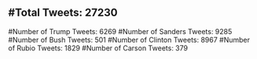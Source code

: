 #Total Tweets: 27230 
---
#Number of Trump Tweets: 6269
#Number of Sanders Tweets: 9285
#Number of Bush Tweets: 501
#Number of Clinton Tweets: 8967
#Number of Rubio Tweets: 1829
#Number of Carson Tweets: 379